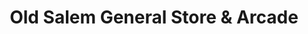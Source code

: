 ---
title: "Old Salem General Store & Arcade"
url: /morganton/old-salem-general-store-and-arcade/
shop: general
---